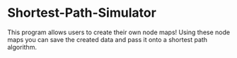 # Shortest-Path-Simulator
This program allows users to create their own node maps! Using these node maps you can save the created data and pass it onto a shortest path algorithm.
